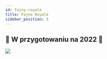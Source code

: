 ```yaml
---
id: fajny-royale
title: Fajne Royale
sidebar_position: 5
---
```


## 🚧 W przygotowaniu na 2022 🚧

![](/img/niftyroyale_v01.png)
